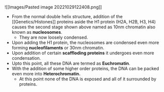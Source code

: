 ![[Images/Pasted image 20221029122408.png]]
- From the normal double helix structure, addition of the [[Genetics/Histones]] proteins aside the H1 protein (H2A, H2B, H3, H4) causes the second stage shown above named as 10nm chromatin also known as **nucleosomes**. 
	- They are now loosely condensed.
- Upon adding the H1 protein, the nucleosomes are condensed even more forming **nucleofilaments** or 30nm chromatin.
- Upon addition of certain **scaffloding proteins** it undergoes even more condensation.
- Upto this point, all these DNA are termed as **Euchromatin**.
- With the addition of some higher order proteins, the DNA can be packed even more into **Heterochromatin.** 
	- At this point none of the DNA is exposed and all of it surrounded by proteins.

